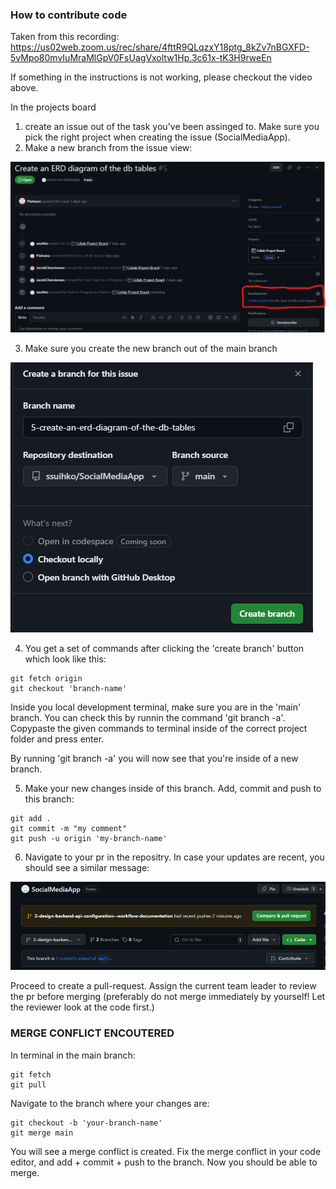 ### How to contribute code

Taken from this recording:
https://us02web.zoom.us/rec/share/4fttR9QLqzxY18ptg_8kZv7nBGXFD-5vMpo80mvIuMraMlGpV0FsUagVxoltw1Hp.3c61x-tK3H9rweEn

If something in the instructions is not working, please checkout the video above.

In the projects board

1. create an issue out of the task you've been assinged to.
   Make sure you pick the right project when creating the issue (SocialMediaApp).
2. Make a new branch from the issue view:

![image info](./img/create_branch.png)

3. Make sure you create the new branch out of the main branch

![image info](./img/branch_settings.png)

4. You get a set of commands after clicking the 'create branch' button which look like this:

```console
git fetch origin
git checkout 'branch-name'
```

Inside you local development terminal, make sure you are in the 'main' branch.
You can check this by runnin the command 'git branch -a'.
Copypaste the given commands to terminal inside of the correct project folder and press enter.

By running 'git branch -a' you will now see that you're inside of a new branch.

5. Make your new changes inside of this branch. Add, commit and push to this branch:

```console
git add .
git commit -m "my comment"
git push -u origin 'my-branch-name'
```

6. Navigate to your pr in the repositry. In case your updates are recent, you should see a similar message:

![image info](./img/pr_message.png)

Proceed to create a pull-request. Assign the current team leader to review the pr before merging (preferably do not merge immediately by yourself! Let the reviewer look at the code first.)

### MERGE CONFLICT ENCOUTERED

In terminal in the main branch:

```console
git fetch
git pull
```

Navigate to the branch where your changes are:

```console
git checkout -b 'your-branch-name'
git merge main
```

You will see a merge conflict is created. Fix the merge conflict in your code editor, and add + commit + push to the branch. Now you should be able to merge.
